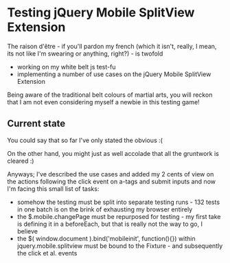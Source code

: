 Testing jQuery Mobile SplitView Extension
=========================================

The raison d'être - if you'll pardon my french (which it isn't, really, I mean, its not like I'm swearing or anything, right?) - is twofold

- working on my white belt js test-fu
- implementing a number of use cases on the jQuery Mobile SplitView Extension

Being aware of the traditional belt colours of martial arts, you will reckon that I am not even considering myself a newbie in this testing game!

Current state
-------------

You could say that so far I've only stated the obvious :(

On the other hand, you might just as well accolade that all the gruntwork is cleared :)

Anyways; I've described the use cases and added my 2 cents of view on the actions following the click event on a-tags and submit inputs and now I'm facing this small list of tasks:

- somehow the testing must be split into separate testing runs - 132 tests in one batch is on the brink of exhausting my browser entirely
- the $.mobile.changePage must be repurposed for testing  - my first take is defining it in a beforeEach, but that is really not the way to go, I believe
- the $( window.document ).bind('mobileinit', function(){}) within jquery.mobile.splitview must be bound to the Fixture - and subsequently the click et al. events

